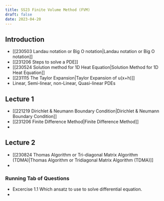 ```yaml
---
title: SS23 Finite Volume Method (FVM)
draft: false
date: 2023-04-20
---
```


## Introduction
- [[230503 Landau notation or Big O notation|Landau notation or Big O notation]]
- [[231206 Steps to solve a PDE]]
- [[230524 Solution method for 1D Heat Equation|Solution Method for 1D Heat Equation]]
- [[231115  The Taylor Expansion|Taylor Expansion of u(x+h)]]
- Linear, Semi-linear, non-Linear, Quasi-linear PDEs
## Lecture 1
- [[221219 Dirichlet & Neumann Boundary Condition|Dirichlet & Neumann Boundary Condition]]
- [[231206 Finite Difference Method|Finite Difference Method]]
- 
## Lecture 2
- [[230824 Thomas Algorithm or Tri-diagonal Matrix Algorithm (TDMA)|Thomas Algorithm or Tridiagonal Matrix Algorithm (TDMA)]]
- 
### Running Tab of Questions
- Excercise 1.1 Which ansatz to use to solve differential equation. 
- 

